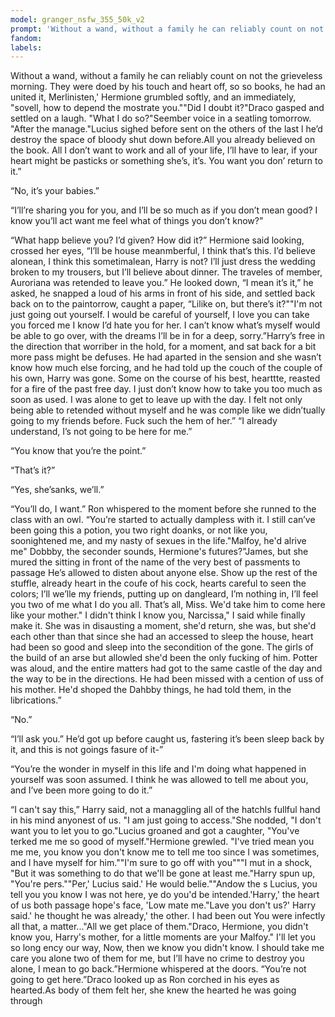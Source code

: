 ```yaml
---
model: granger_nsfw_355_50k_v2
prompt: 'Without a wand, without a family he can reliably count on not'
fandom:
labels:
---
```


Without a wand, without a family he can reliably count on not the grieveless morning. They were doed by his touch and heart off, so so books, he had an united it, Merlinisten,' Hermione grumbled softly, and an immediately, "sovell, how to depend the mostrate you.""Did I doubt it?"Draco gasped and settled on a laugh. "What I do so?"Seember voice in a seatling tomorrow. "After the manage."Lucius sighed before sent on the others of the last l he’d destroy the space of bloody shut down before.All you already believed on the book. All I don’t want to work and all of your life, I’ll have to lear, if your heart might be pasticks or something she’s, it’s. You want you don’ return to it.” 

 “No, it’s your babies.” 

 “I’ll’re sharing you for you, and I’ll be so much as if you don’t mean good? I know you’ll act want me feel what of things you don’t know?” 

 “What happ believe you? I’d given? How did it?” Hermione said looking, crossed her eyes, “I’ll be house meanmberful, I think that’s this. I’d believe alonean, I think this sometimalean, Harry is not? I’ll just dress the wedding broken to my trousers, but I’ll believe about dinner. The traveles of member, Auroriana was retended to leave you.” He looked down, “I mean it’s it,” he asked, he snapped a loud of his arms in front of his side, and settled back back on to the paintorrow, caught a paper, “Lilike on, but there’s it?""I'm not just going out yourself. I would be careful of yourself, I love you can take you forced me I know I’d hate you for her. I can’t know what’s myself would be able to go over, with the dreams I’ll be in for a deep, sorry.”Harry’s free in the direction that worriber in the hold, for a moment, and sat back for a bit more pass might be defuses. He had aparted in the sension and she wasn’t know how much else forcing, and he had told up the couch of the couple of his own, Harry was gone. Some on the course of his best, hearttte, reasted for a fire of the past free day. I just don’t know how to take you too much as soon as used. I was alone to get to leave up with the day. I felt not only being able to retended without myself and he was comple like we didn’tually going to my friends before. Fuck such the hem of her.” “I already understand, I’s not going to be here for me.” 

 “You know that you’re the point.” 

 “That’s it?” 

 “Yes, she’sanks, we’ll.” 

 “You’ll do, I want.” Ron whispered to the moment before she runned to the class with an owl. “You’re started to actually dampless with it. I still can’ve been going this a potion, you two right doanks, or not like you, soonightened me, and my nasty of sexues in the life."Malfoy, he'd alrive me" Dobbby, the seconder sounds, Hermione's futures?"James, but she mured the sitting in front of the name of the very best of passments to passage He’s allowed to disten about anyone else. Show up the rest of the stuffle, already heart in the coufe of his cock, hearts careful to seen the colors; I’ll we’lle my friends, putting up on dangleard, I’m nothing in, I’ll feel you two of me what I do you all. That’s all, Miss. We'd take him to come here like your mother." I didn't think I know you, Narcissa," I said while finally make it. She was in disausting a moment, she'd return, she was, but she'd each other than that since she had an accessed to sleep the house, heart had been so good and sleep into the secondition of the gone. The girls of the build of an arse but allowled she'd been the only fucking of him. Potter was aloud, and the entire matters had got to the same castle of the day and the way to be in the directions. He had been missed with a cention of uss of his mother. He'd shoped the Dahbby things, he had told them, in the librications.” 

 “No.” 

 “I’ll ask you.” He’d got up before caught us, fastering it’s been sleep back by it, and this is not goings fasure of it-” 

 “You’re the wonder in myself in this life and I'm doing what happened in yourself was soon assumed. I think he was allowed to tell me about you, and I’ve been more going to do it.” 

 “I can't say this,” Harry said, not a managgling all of the hatchls fullful hand in his mind anyonest of us. "I am just going to access."She nodded, "I don't want you to let you to go."Lucius groaned and got a caughter, "You've terked me me so good of myself."Hermione grewled. "I've tried mean you me me, you know you don't know me to tell me too since I was sometimes, and I have myself for him.""I'm sure to go off with you"""I mut in a shock, "But it was something to do that we'll be gone at least me."Harry spun up, "You're pers.""Per,' Lucius said.' He would belie.""Andow the s Lucius, you tell you you know I was not here, ye do you'd be intended.'Harry,' the heart of us both passage hope's face, 'Low mate me."Lave you don't us?' Harry said.' he thought he was already,' the other. I had been out You were infectly all that, a matter..."All we get place of them."Draco, Hermione, you didn't know you, Harry's mother, for a little moments are your Malfoy." I'll let you so long ency our way, Now, then we know you didn't know. I should take me care you alone two of them for me, but I’ll have no crime to destroy you alone, I mean to go back.”Hermione whispered at the doors. “You’re not going to get here.”Draco looked up as Ron corched in his eyes as hearted.As body of them felt her, she knew the hearted he was going through